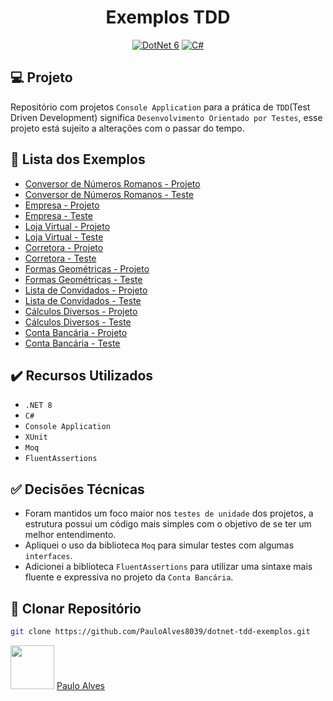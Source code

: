<h1 align="center">Exemplos TDD</h1>

<p align="center">
  <a href="https://learn.microsoft.com/pt-br/dotnet/"><img alt="DotNet 6" src="https://img.shields.io/badge/.NET-5C2D91?logo=.net&logoColor=white&style=for-the-badge" /></a>
  <a href="https://learn.microsoft.com/pt-br/dotnet/csharp/programming-guide/"><img alt="C#" src="https://img.shields.io/badge/C%23-239120?logo=c-sharp&logoColor=white&style=for-the-badge" /></a>
</p>

## :computer: Projeto
Repositório com projetos `Console Application` para a prática de `TDD`(Test Driven Development) significa `Desenvolvimento Orientado por Testes`, esse projeto está sujeito a alterações com o passar do tempo.

## :page_facing_up: Lista dos Exemplos

- [Conversor de Números Romanos - Projeto](https://github.com/PauloAlves8039/dotnet-tdd-exemplos/tree/master/src/Dotnet.NumerosRomanos)
- [Conversor de Números Romanos - Teste](https://github.com/PauloAlves8039/dotnet-tdd-exemplos/tree/master/test/Dotnet.NumerosRomanos.Tests)
- [Empresa - Projeto](https://github.com/PauloAlves8039/dotnet-tdd-exemplos/tree/master/src/Dotnet.Empresa)
- [Empresa - Teste](https://github.com/PauloAlves8039/dotnet-tdd-exemplos/tree/master/test/Dotnet.Empresa.Tests)
- [Loja Virtual - Projeto](https://github.com/PauloAlves8039/dotnet-tdd-exemplos/tree/master/src/Dotnet.LojaVirtual)
- [Loja Virtual - Teste](https://github.com/PauloAlves8039/dotnet-tdd-exemplos/tree/master/test/Dotnet.LojaVirtual.Tests)
- [Corretora - Projeto](https://github.com/PauloAlves8039/dotnet-tdd-exemplos/tree/master/src/Dotnet.Corretora)
- [Corretora - Teste](https://github.com/PauloAlves8039/dotnet-tdd-exemplos/tree/master/test/Dotnet.Corretora.Tests)
- [Formas Geométricas - Projeto](https://github.com/PauloAlves8039/dotnet-tdd-exemplos/tree/master/src/Dotnet.FormasGeometricas)
- [Formas Geométricas - Teste](https://github.com/PauloAlves8039/dotnet-tdd-exemplos/tree/master/test/Dotnet.FormasGeometricas.Tests)
- [Lista de Convidados - Projeto](https://github.com/PauloAlves8039/dotnet-tdd-exemplos/tree/master/src/Dotnet.ListaDeConvidados)
- [Lista de Convidados - Teste](https://github.com/PauloAlves8039/dotnet-tdd-exemplos/tree/master/test/Dotnet.ListaDeConvidados.Tests)
- [Cálculos Diversos - Projeto](https://github.com/PauloAlves8039/dotnet-tdd-exemplos/tree/master/src/Dotnet.CalculosDiversos)
- [Cálculos Diversos - Teste](https://github.com/PauloAlves8039/dotnet-tdd-exemplos/tree/master/test/Dotnet.CalculosDiversos.Tests)
- [Conta Bancária - Projeto](https://github.com/PauloAlves8039/dotnet-tdd-exemplos/tree/master/src/Dotnet.ContaBancaria)
- [Conta Bancária - Teste](https://github.com/PauloAlves8039/dotnet-tdd-exemplos/tree/master/test/Dotnet.ContaBancaria.Tests)

## ✔️ Recursos Utilizados

- `.NET 8`
- `C#`
- `Console Application`
- `XUnit`
- `Moq`
- `FluentAssertions`

## :white_check_mark: Decisões Técnicas

- Foram mantidos um foco maior nos `testes de unidade` dos projetos, a estrutura possui um código mais simples com o objetivo de se ter um melhor entendimento.
- Apliquei o uso da biblioteca `Moq` para simular testes com algumas `interfaces`.
- Adicionei a biblioteca `FluentAssertions` para utilizar uma sintaxe mais fluente e expressiva no projeto da `Conta Bancária`.  

## :floppy_disk: Clonar Repositório

```bash
git clone https://github.com/PauloAlves8039/dotnet-tdd-exemplos.git
```

<a href="https://github.com/PauloAlves8039"><img src="https://avatars.githubusercontent.com/u/57012714?v=4" width=70></a>
[Paulo Alves](https://github.com/PauloAlves8039)
